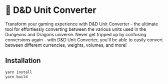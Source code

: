 # 🐲 D&D Unit Converter

Transform your gaming experience with D&D Unit Converter - the ultimate tool for effortlessly converting between the various units used in the Dungeons and Dragons universe. Never get tripped up by confusing conversions again - with D&D Unit Converter, you'll be able to easily convert between different currencies, weights, volumes, and more!

## Installation

```bash
yarn install
yarn build
```
